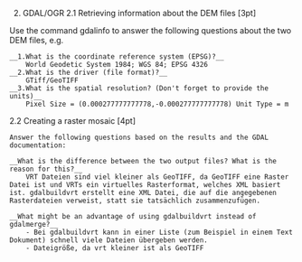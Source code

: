 2. GDAL/OGR
2.1 Retrieving information about the DEM files [3pt]

Use the command gdalinfo to answer the following questions about the two DEM files, e.g.

    __1.What is the coordinate reference system (EPSG)?__
		World Geodetic System 1984; WGS 84; EPSG 4326
	__2.What is the driver (file format)?__
		GTiff/GeoTIFF
    __3.What is the spatial resolution? (Don't forget to provide the units)__
		Pixel Size = (0.000277777777778,-0.000277777777778) Unit Type = m

2.2 Creating a raster mosaic [4pt]

	Answer the following questions based on the results and the GDAL documentation:

    __What is the difference between the two output files? What is the reason for this?__
		VRT Dateien sind viel kleiner als GeoTIFF, da GeoTIFF eine Raster Datei ist und VRTs ein virtuelles Rasterformat, welches XML basiert ist. gdalbuildvrt erstellt eine XML Datei, die auf die angegebenen Rasterdateien verweist, statt sie tatsächlich zusammenzufügen. 
	
    __What might be an advantage of using gdalbuildvrt instead of gdalmerge?__
		- Bei gdalbuildvrt kann in einer Liste (zum Beispiel in einem Text Dokument) schnell viele Dateien übergeben werden.
		- Dateigröße, da vrt kleiner ist als GeoTIFF